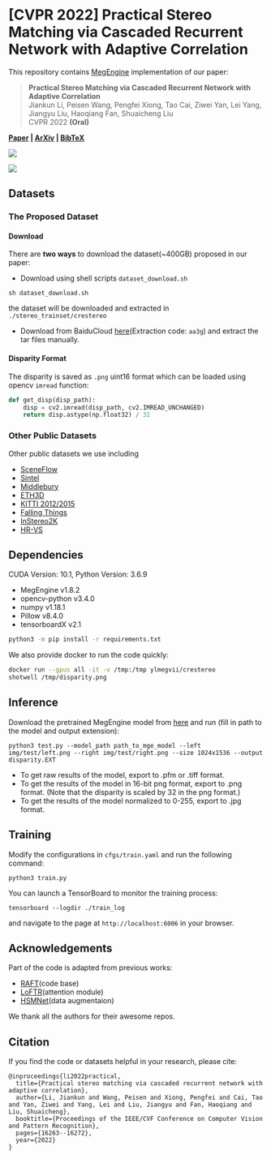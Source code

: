 # [CVPR 2022] Practical Stereo Matching via Cascaded Recurrent Network with Adaptive Correlation



This repository contains [MegEngine](https://github.com/MegEngine/MegEngine) implementation of our paper: 

> **Practical Stereo Matching via Cascaded Recurrent Network with Adaptive Correlation**\
> Jiankun Li, Peisen Wang, Pengfei Xiong, Tao Cai, Ziwei Yan, Lei Yang, Jiangyu Liu, Haoqiang Fan, Shuaicheng Liu \
> CVPR 2022 **(Oral)**

**[Paper](https://openaccess.thecvf.com/content/CVPR2022/papers/Li_Practical_Stereo_Matching_via_Cascaded_Recurrent_Network_With_Adaptive_Correlation_CVPR_2022_paper.pdf)  | [ArXiv](https://arxiv.org/abs/2203.11483) | [BibTeX](#citation)** 

<a href="https://replicate.com/robbertc5/crestereo-raw"><img src="https://replicate.com/robbertc5/crestereo-raw/badge"></a>  

<img src="img/teaser.jpg">

## Datasets

### The Proposed Dataset

#### Download

There are **two ways** to download the dataset(~400GB) proposed in our paper: 

- Download using shell scripts `dataset_download.sh`

```shell
sh dataset_download.sh
```

the dataset will be downloaded and extracted in `./stereo_trainset/crestereo`

 - Download from BaiduCloud [here](https://pan.baidu.com/s/1iB96-ftCgPFTlrj220qw8Q)(Extraction code: `aa3g`) and extract the tar files manually.

#### Disparity Format

The disparity is saved as `.png` uint16 format which can be loaded using opencv `imread` function:

```python
def get_disp(disp_path):
    disp = cv2.imread(disp_path, cv2.IMREAD_UNCHANGED)
    return disp.astype(np.float32) / 32
```

### Other Public Datasets

Other public datasets we use including 

 - [SceneFlow](https://lmb.informatik.uni-freiburg.de/resources/datasets/SceneFlowDatasets.en.html)
 - [Sintel](http://sintel.is.tue.mpg.de/stereo)
 - [Middlebury](https://vision.middlebury.edu/stereo/data/)
 - [ETH3D](https://www.eth3d.net/datasets#low-res-two-view-training-data)
 - [KITTI 2012/2015](http://www.cvlibs.net/datasets/kitti/eval_stereo.php) 
 - [Falling Things](https://research.nvidia.com/publication/2018-06_Falling-Things)
 - [InStereo2K](https://github.com/YuhuaXu/StereoDataset)
 - [HR-VS](https://drive.google.com/file/d/1SgEIrH_IQTKJOToUwR1rx4-237sThUqX/view)


 ## Dependencies



CUDA Version: 10.1, Python Version: 3.6.9


 - MegEngine v1.8.2
 - opencv-python  v3.4.0
 - numpy  v1.18.1
 - Pillow  v8.4.0
 - tensorboardX  v2.1

```bash
python3 -m pip install -r requirements.txt
```

We also provide docker to run the code quickly:
```bash
docker run --gpus all -it -v /tmp:/tmp ylmegvii/crestereo
shotwell /tmp/disparity.png
```

 ## Inference

Download the pretrained MegEngine model from [here](https://drive.google.com/file/d/1Wx_-zDQh7BUFBmN9im_26DFpnf3AkXj4/view) and run (fill in path to the model and output extension):

```shell
python3 test.py --model_path path_to_mge_model --left img/test/left.png --right img/test/right.png --size 1024x1536 --output disparity.EXT
```
- To get raw results of the model, export to .pfm or .tiff format.
- To get the results of the model in 16-bit png format, export to .png format. (Note that the disparity is scaled by 32 in the png format.)
- To get the results of the model normalized to 0-255, export to .jpg format.

 ## Training

Modify the configurations in `cfgs/train.yaml` and run the following command:

```shell
python3 train.py
```

You can launch a TensorBoard to monitor the training process:

```shell
tensorboard --logdir ./train_log
```

and navigate to the page at `http://localhost:6006` in your browser.


## Acknowledgements
Part of the code is adapted from previous works: 
 - [RAFT](https://github.com/princeton-vl/RAFT)(code base)
 - [LoFTR](https://github.com/zju3dv/LoFTR)(attention module)
 - [HSMNet](https://github.com/gengshan-y/high-res-stereo)(data augmentaion)

We thank all the authors for their awesome repos.



## Citation
If you find the code or datasets helpful in your research, please cite:

```
@inproceedings{li2022practical,
  title={Practical stereo matching via cascaded recurrent network with adaptive correlation},
  author={Li, Jiankun and Wang, Peisen and Xiong, Pengfei and Cai, Tao and Yan, Ziwei and Yang, Lei and Liu, Jiangyu and Fan, Haoqiang and Liu, Shuaicheng},
  booktitle={Proceedings of the IEEE/CVF Conference on Computer Vision and Pattern Recognition},
  pages={16263--16272},
  year={2022}
}
```
